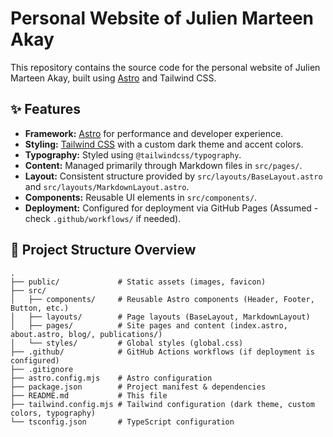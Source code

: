 # Personal Website of Julien Marteen Akay

This repository contains the source code for the personal website of Julien Marteen Akay, built using [Astro](https://astro.build/) and Tailwind CSS.

## ✨ Features

*   **Framework:** [Astro](https://astro.build/) for performance and developer experience.
*   **Styling:** [Tailwind CSS](https://tailwindcss.com/) with a custom dark theme and accent colors.
*   **Typography:** Styled using `@tailwindcss/typography`.
*   **Content:** Managed primarily through Markdown files in `src/pages/`.
*   **Layout:** Consistent structure provided by `src/layouts/BaseLayout.astro` and `src/layouts/MarkdownLayout.astro`.
*   **Components:** Reusable UI elements in `src/components/`.
*   **Deployment:** Configured for deployment via GitHub Pages (Assumed - check `.github/workflows/` if needed).

## 🚀 Project Structure Overview

```
.
├── public/             # Static assets (images, favicon)
├── src/
│   ├── components/     # Reusable Astro components (Header, Footer, Button, etc.)
│   ├── layouts/        # Page layouts (BaseLayout, MarkdownLayout)
│   ├── pages/          # Site pages and content (index.astro, about.astro, blog/, publications/)
│   └── styles/         # Global styles (global.css)
├── .github/            # GitHub Actions workflows (if deployment is configured)
├── .gitignore
├── astro.config.mjs    # Astro configuration
├── package.json        # Project manifest & dependencies
├── README.md           # This file
├── tailwind.config.mjs # Tailwind configuration (dark theme, custom colors, typography)
└── tsconfig.json       # TypeScript configuration
```

